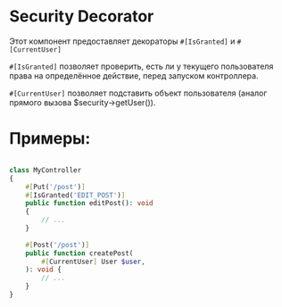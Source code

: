 # Security Decorator

Этот компонент предоставляет декораторы `#[IsGranted]` и `#[CurrentUser]`

`#[IsGranted]` позволяет проверить, есть ли у текущего пользователя права на определённое действие, перед запуском контроллера.

`#[CurrentUser]` позволяет подставить объект пользователя (аналог прямого вызова $security->getUser()).

# Примеры:

```php

class MyController
{
    #[Put('/post')]
    #[IsGranted('EDIT_POST')]
    public function editPost(): void
    {
        // ...
    }
    
    #[Post('/post')]
    public function createPost(
        #[CurrentUser] User $user,
    ): void {
        // ...
    }
}
```
